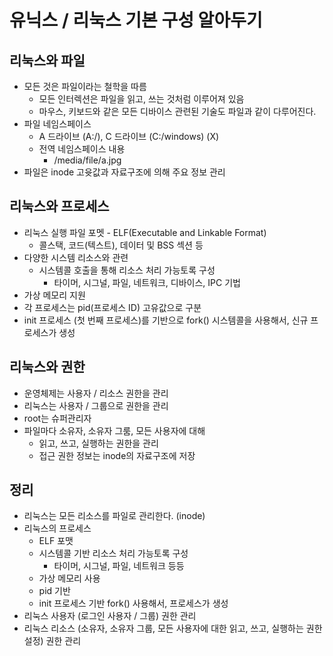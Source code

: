 # 유닉스 / 리눅스 기본 구성 알아두기
## 리눅스와 파일
- 모든 것은 파일이라는 철학을 따름
    - 모든 인터렉션은 파일을 읽고, 쓰는 것처럼 이루어져 있음
    - 마우스, 키보드와 같은 모든 디바이스 관련된 기술도 파일과 같이 다루어진다.
- 파일 네임스페이스
    - A 드라이브 (A:/), C 드라이브 (C:/windows) (X)
    - 전역 네임스페이스 내용
        - /media/file/a.jpg
- 파일은 inode 고윳값과 자료구조에 의해 주요 정보 관리

## 리눅스와 프로세스
- 리눅스 실행 파일 포멧 - ELF(Executable and Linkable Format)
    - 콜스택, 코드(텍스트), 데이터 및 BSS 섹션 등
- 다양한 시스템 리소스와 관련
    - 시스템콜 호출을 통해 리소스 처리 가능토록 구성
        - 타이머, 시그널, 파일, 네트워크, 디바이스, IPC 기법
- 가상 메모리 지원
- 각 프로세스는 pid(프로세스 ID) 고유값으로 구분
- init 프로세스 (첫 번째 프로세스)를 기반으로 fork() 시스템콜을 사용해서, 신규 프로세스가 생성

## 리눅스와 권한
- 운영체제는 사용자 / 리소스 권한을 관리
- 리눅스는 사용자 / 그룹으로 권한을 관리
- root는 슈퍼관리자
- 파일마다 소유자, 소유자 그룸, 모든 사용자에 대해
    - 읽고, 쓰고, 실행하는 권한을 관리
    - 접근 권한 정보는 inode의 자료구조에 저장

## 정리
- 리눅스는 모든 리소스를 파일로 관리한다. (inode)
- 리눅스의 프로세스
    - ELF 포맷
    - 시스템콜 기반 리소스 처리 가능토록 구성
        - 타이머, 시그널, 파일, 네트워크 등등
    - 가상 메모리 사용
    - pid 기반
    - init 프로세스 기반 fork() 사용해서, 프로세스가 생성
- 리눅스 사용자 (로그인 사용자 / 그룹) 권한 관리
- 리눅스 리소스 (소유자, 소유자 그룹, 모든 사용자에 대한 읽고, 쓰고, 실행하는 권한 설정) 권한 관리
